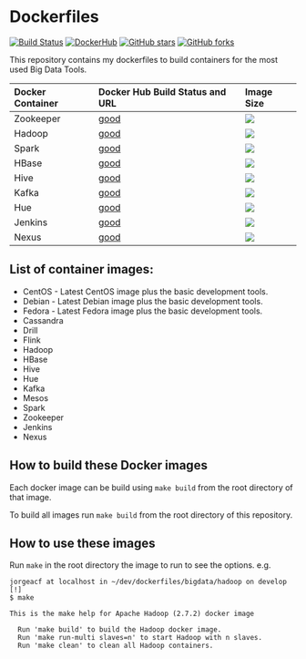 # Dockerfiles

[![Build Status](https://travis-ci.org/jorgeacf/dockerfiles.svg?branch=master)](https://travis-ci.org/jorgeacf/dockerfiles)
[![DockerHub](https://img.shields.io/badge/docker-available-blue.svg)](https://hub.docker.com/u/jorgeacf/)
[![GitHub stars](https://img.shields.io/github/stars/jorgeacf/Dockerfiles.svg)](https://github.com/jorgeacf/Dockerfiles/stargazers) 
[![GitHub forks](https://img.shields.io/github/forks/jorgeacf/Dockerfiles.svg)](https://github.com/jorgeacf/Dockerfiles/network) 


This repository contains my dockerfiles to build containers for the most used Big Data Tools.

| Docker Container      | Docker Hub Build Status and URL                           | Image Size
| :------------------------------------  | :----------------------------------------| :--------------
| Zookeeper    	| [good](https://registry.hub.docker.com/u/jorgeacf/zookeeper)  	| [![](https://images.microbadger.com/badges/image/jorgeacf/zookeeper.svg)](https://microbadger.com/images/jorgeacf/zookeeper "Get your own image badge on microbadger.com")
| Hadoop    	| [good](https://registry.hub.docker.com/u/jorgeacf/hadoop)  		| [![](https://images.microbadger.com/badges/image/jorgeacf/hadoop.svg)](https://microbadger.com/images/jorgeacf/hadoop "Get your own image badge on microbadger.com")
| Spark    		| [good](https://registry.hub.docker.com/u/jorgeacf/spark) 			| [![](https://images.microbadger.com/badges/image/jorgeacf/spark.svg)](https://microbadger.com/images/jorgeacf/spark "Get your own image badge on microbadger.com")
| HBase    		| [good](https://registry.hub.docker.com/u/jorgeacf/hbase) 			| [![](https://images.microbadger.com/badges/image/jorgeacf/hbase.svg)](https://microbadger.com/images/jorgeacf/hbase "Get your own image badge on microbadger.com")
| Hive    		| [good](https://registry.hub.docker.com/u/jorgeacf/hive) 			| [![](https://images.microbadger.com/badges/image/jorgeacf/hive.svg)](https://microbadger.com/images/jorgeacf/hive "Get your own image badge on microbadger.com")
| Kafka    		| [good](https://registry.hub.docker.com/u/jorgeacf/kafka) 			| [![](https://images.microbadger.com/badges/image/jorgeacf/kafka.svg)](https://microbadger.com/images/jorgeacf/kafka "Get your own image badge on microbadger.com")
| Hue    		| [good](https://registry.hub.docker.com/u/jorgeacf/hue) 			| [![](https://images.microbadger.com/badges/image/jorgeacf/hue.svg)](https://microbadger.com/images/jorgeacf/hue "Get your own image badge on microbadger.com")
| Jenkins   	| [good](https://registry.hub.docker.com/u/jorgeacf/jenkins) 		| [![](https://images.microbadger.com/badges/image/jorgeacf/jenkins.svg)](https://microbadger.com/images/jorgeacf/jenkins "Get your own image badge on microbadger.com")
| Nexus    		| [good](https://registry.hub.docker.com/u/jorgeacf/nexus) 			| [![](https://images.microbadger.com/badges/image/jorgeacf/nexus.svg)](https://microbadger.com/images/jorgeacf/nexus "Get your own image badge on microbadger.com")

## List of container images:

*	CentOS - Latest CentOS image plus the basic development tools.
*	Debian - Latest Debian image plus the basic development tools.
*	Fedora - Latest Fedora image plus the basic development tools.
*	Cassandra
*	Drill
*	Flink
*	Hadoop
*	HBase
*	Hive
*	Hue
*	Kafka
*	Mesos
*	Spark
*	Zookeeper
*	Jenkins
*	Nexus

## How to build these Docker images

Each docker image can be build using ```make build``` from the root directory of that image.

To build all images run ```make build``` from the root directory of this repository.

## How to use these images

Run ```make``` in the root directory the image to run to see the options. e.g.

```
jorgeacf at localhost in ~/dev/dockerfiles/bigdata/hadoop on develop [!]
$ make

This is the make help for Apache Hadoop (2.7.2) docker image

  Run 'make build' to build the Hadoop docker image.
  Run 'make run-multi slaves=n' to start Hadoop with n slaves.
  Run 'make clean' to clean all Hadoop containers.

```

